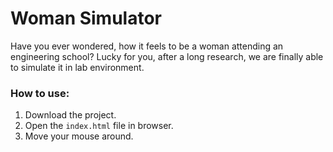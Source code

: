 # Woman Simulator
Have you ever wondered, how it feels to be a woman attending an engineering school? Lucky for you, after a long research, we are finally able to simulate it in lab environment.

### How to use:
1. Download the project.
2. Open the `index.html` file in browser.
3. Move your mouse around.